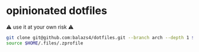 # opinionated dotfiles

:warning: use it at your own risk :warning:

```bash
git clone git@github.com:balazs4/dotfiles.git --branch arch --depth 1 $HOME/.files
source $HOME/.files/.zprofile
```
